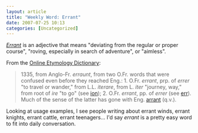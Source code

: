 ```yaml
---
layout: article
title: "Weekly Word: Errant"
date: 2007-07-25 10:13
categories: [Uncategorized]
---
```

<em><a href="http://dictionary.reference.com/browse/errant">Errant</a></em> is an adjective that means "deviating from the regular or proper course", "roving, especially in search of adventure", or "aimless".

From the <a href="http://www.etymonline.com/index.php?term=errant">Online Etymology Dictionary</a>:

<blockquote>
1335, from Anglo-Fr. <em>erraunt</em>, from two O.Fr. words that were confused even before they reached Eng.: 1. O.Fr. <em>errant</em>, prp. of <em>errer</em> "to travel or wander," from L.L. <em>iterare</em>, from L. <em>iter</em> "journey, way," from root of <em>ire</em> "to go" (see <a href="http://www.etymonline.com/index.php?term=ion">ion</a>); 2. O.Fr. <em>errant</em>, pp. of <em>errer</em> (see <a href="http://www.etymonline.com/index.php?term=err">err</a>). Much of the sense of the latter has gone with Eng. <a href="http://www.etymonline.com/index.php?term=arrant">arrant</a> (q.v.).
</blockquote>

Looking at usage examples, I see people writing about errant winds, errant knights, errant cattle, errant teenagers... I'd say <em>errant</em> is a pretty easy word to fit into daily conversation.
